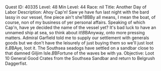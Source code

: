 Quest ID: 40335
Level: 48
Min Level: 44
Race: nil
Title: Another Day of Labor
Description: Ahoy Cap'n! Saw ye have fun last night with the bard lassy in our vessel, fine piece ain't she?$B$BBy all means, I mean the boat, of course, non of my business of yer personal affairs. Speaking of which Cap'n, have ye decided the name of the vessel yet? It's bad luck to have an unnamed ship at sea, so think about it!$B$BAnyway, onto more pressing matters. Admiral Garfield told me to supply our settlement with generals goods but we don't have the leisurely of just buying them so we'll just loot it.$B$BAye, loot it. The Southsea seadogs have settled on a sandbar close to that damned Giljim Isle.$B$BFortune of the waves be with ya.
Objective: Loot 10 General Good Crates from the Southsea Sandbar and return to Belgrush Daggerfist.
